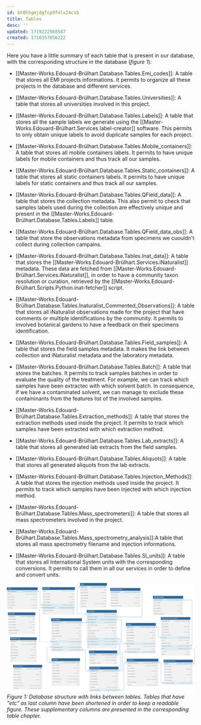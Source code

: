 ```yaml
---
id: bt0h5gmjdgfcp9felx24csb
title: Tables
desc: ''
updated: 1719222988547
created: 1718357856222
---
```


Here you have a little summary of each table that is present in our database, with the corresponding structure in the database (*figure 1*):

- [[Master-Works.Edouard-Brülhart.Database.Tables.Emi_codes]]: A table that stores all EMI projects informations. It permits to organize all these projects in the database and different services.

- [[Master-Works.Edouard-Brülhart.Database.Tables.Universities]]: A table that stores all universities involved in this project.

- [[Master-Works.Edouard-Brülhart.Database.Tables.Labels]]: A table that stores all the sample labels we generate using the [[Master-Works.Edouard-Brülhart.Services.label-creator]] software. This permits to only obtain unique labels to avoid duplicate samples for each project.

- [[Master-Works.Edouard-Brülhart.Database.Tables.Mobile_containers]]: A table that stores all mobile containers labels. It permits to have unique labels for mobile containers and thus track all our samples.

- [[Master-Works.Edouard-Brülhart.Database.Tables.Static_containers]]: A table that stores all static containers labels. It permits to have unique labels for static containers and thus track all our samples.

- [[Master-Works.Edouard-Brülhart.Database.Tables.QField_data]]: A table that stores the collection metadata. This also permit to check that samples labels used during the collection are effectively unique and present in the [[Master-Works.Edouard-Brülhart.Database.Tables.Labels]] table.

- [[Master-Works.Edouard-Brülhart.Database.Tables.QField_data_obs]]: A table that store the observations metadata from specimens we cuouldn't collect during collection campains.

- [[Master-Works.Edouard-Brülhart.Database.Tables.Inat_data]]: A table that stores the [[Master-Works.Edouard-Brülhart.Services.iNaturalist]] metadata. These data are fetched from [[Master-Works.Edouard-Brülhart.Services.iNaturalist]], in order to have a community taxon resolution or curation, retrieved by the [[Master-Works.Edouard-Brülhart.Scripts.Python.inat-fetcher]] script.

- [[Master-Works.Edouard-Brülhart.Database.Tables.Inaturalist_Commented_Observations]]: A table that stores all iNaturalist observations made for the project that have comments or multiple identifications by the community. It permits to involved botanical gardens to have a feedback on their specimens identification.

- [[Master-Works.Edouard-Brülhart.Database.Tables.Field_samples]]: A table that stores the field samples metadata. It makes the link between collection and iNaturalist metadata and the laboratory metadata.

- [[Master-Works.Edouard-Brülhart.Database.Tables.Batch]]: A table that stores the batches. It permits to track samples batches in order to evaluate the quality of the treatment. For example, we can track which samples have been extractec with which solvent batch. In consequence, if we have a contaminated solvent, we can manage to exclude these contaminants from the features list of the involved samples. 

- [[Master-Works.Edouard-Brülhart.Database.Tables.Extraction_methods]]: A table that stores the extraction methods used inside the project. It permits to track which samples have been extracted with which extraction method.

- [[Master-Works.Edouard-Brülhart.Database.Tables.Lab_extracts]]: A table that stores all generated lab extracts from the field samples.

- [[Master-Works.Edouard-Brülhart.Database.Tables.Aliquots]]: A table that stores all generated aliquots from the lab extracts.

- [[Master-Works.Edouard-Brülhart.Database.Tables.Injection_Methods]]: A table that stores the injection methods used inside the project. It permits to track which samples have been injected with which injection method.

- [[Master-Works.Edouard-Brülhart.Database.Tables.Mass_spectrometers]]: A table that stores all mass spectrometers involved in the project.

- [[Master-Works.Edouard-Brülhart.Database.Tables.Mass_spectrometry_analysis]]:A table that stores all mass spectrometry filename and injection informations.

- [[Master-Works.Edouard-Brülhart.Database.Tables.SI_units]]: A table that stores all International System units with the corresponding conversions. It permits to call them in all our services in order to define and convert units.

![image import](assets/images_bruelhed/db_schema.svg)*Figure 1: Database structure with links between tables. Tables that have "etc" as last column have been shortened in order to keep a readable figure. These supplementary columns are presented in the corresponding table chapter.*